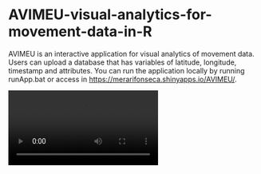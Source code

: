 # AVIMEU-visual-analytics-for-movement-data-in-R

AVIMEU is an interactive application for visual analytics of movement data.  
Users can upload a database that has variables of latitude, longitude, timestamp and attributes. 
You can run the application locally by running runApp.bat or access in https://merarifonseca.shinyapps.io/AVIMEU/.


![Farmers Market Finder Demo](VideoGif.mp4)


